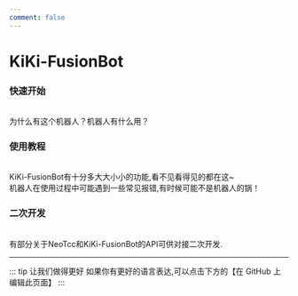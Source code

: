 ```yaml
---
comment: false
---
```

# KiKi-FusionBot

### 快速开始
<br>
<NCard title="🤔 了解KiKi-FusionBot" link="./kiki-fusionbot">
为什么有这个机器人？机器人有什么用？
</NCard>

### 使用教程
<br>
<NCard title="🚀 使用KiKi-FusionBot" link="../course/command/user_command">
KiKi-FusionBot有十分多大大小小的功能,看不见看得见的都在这~
</NCard>

<br>
<NCard title="📑 常见问题" link="../course/faq">
机器人在使用过程中可能遇到一些常见报错,有时候可能不是机器人的锅！
</NCard>

### 二次开发
<br>
<NCard title="🔗 对接API" link="../develop/token">
有部分关于NeoTcc和KiKi-FusionBot的API可供对接二次开发.
</NCard>

---
::: tip 让我们做得更好
如果你有更好的语言表达,可以点击下方的【在 GitHub 上编辑此页面】
:::